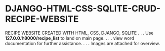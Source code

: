 # DJANGO-HTML-CSS-SQLITE-CRUD-RECIPE-WEBSITE
RECIPE WEBSITE CREATED WITH HTML, CSS, DJANGO, SQLITE
.
.
.
Use **127.0.0.1:8000/recipe_list** to land on main page.
.
.
.
view word documentation for further assistance.
.
.
.
Images are attached for overview.
